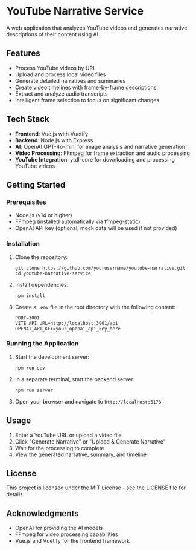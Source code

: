 # YouTube Narrative Service

A web application that analyzes YouTube videos and generates narrative descriptions of their content using AI.

## Features

- Process YouTube videos by URL
- Upload and process local video files
- Generate detailed narratives and summaries
- Create video timelines with frame-by-frame descriptions
- Extract and analyze audio transcripts
- Intelligent frame selection to focus on significant changes

## Tech Stack

- **Frontend**: Vue.js with Vuetify
- **Backend**: Node.js with Express
- **AI**: OpenAI GPT-4o-mini for image analysis and narrative generation
- **Video Processing**: FFmpeg for frame extraction and audio processing
- **YouTube Integration**: ytdl-core for downloading and processing YouTube videos

## Getting Started

### Prerequisites

- Node.js (v14 or higher)
- FFmpeg (installed automatically via ffmpeg-static)
- OpenAI API key (optional, mock data will be used if not provided)

### Installation

1. Clone the repository:

   ```
   git clone https://github.com/yourusername/youtube-narrative.git
   cd youtube-narrative-service
   ```

2. Install dependencies:

   ```
   npm install
   ```

3. Create a `.env` file in the root directory with the following content:
   ```
   PORT=3001
   VITE_API_URL=http://localhost:3001/api
   OPENAI_API_KEY=your_openai_api_key_here
   ```

### Running the Application

1. Start the development server:

   ```
   npm run dev
   ```

2. In a separate terminal, start the backend server:

   ```
   npm run server
   ```

3. Open your browser and navigate to `http://localhost:5173`

## Usage

1. Enter a YouTube URL or upload a video file
2. Click "Generate Narrative" or "Upload & Generate Narrative"
3. Wait for the processing to complete
4. View the generated narrative, summary, and timeline

## License

This project is licensed under the MIT License - see the LICENSE file for details.

## Acknowledgments

- OpenAI for providing the AI models
- FFmpeg for video processing capabilities
- Vue.js and Vuetify for the frontend framework
